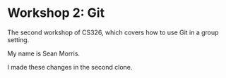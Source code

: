 
# Workshop 2: Git

The second workshop of CS326, which covers how to use Git in a group setting.

My name is Sean Morris.

I made these changes in the second clone.

